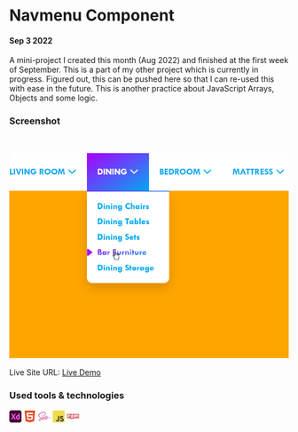 # Navmenu Component

#### Sep 3 2022

A mini-project I created this month (Aug 2022) and finished at the first week of September. This is a part of my other project which is currently in progress. Figured out, this can be pushed here so that I can re-used this with ease in the future. This is another practice about JavaScript Arrays, Objects and some logic.

### Screenshot
<br />

![](project-preview.jpg)

Live Site URL: [Live Demo](https://kennyestrella-navmenu-component.netlify.app/)

### Used tools & technologies
<img width="22px" src="xd-plain.svg"> <img width="22px" src="html5-plain.svg"> <img width="22px" src="sass-original.svg"> <img width="22px" src="javascript-original.svg"> <img width="22px" src="npm-original-wordmark.svg">